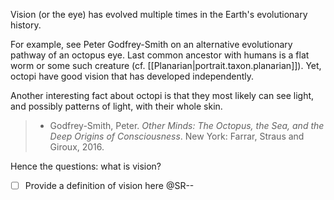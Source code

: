 Vision (or the eye) has evolved multiple times in the Earth's evolutionary history.

For example, see Peter Godfrey-Smith on an alternative evolutionary pathway of an octopus eye. Last common ancestor with humans is a flat worm or some such creature (cf. [[Planarian|portrait.taxon.planarian]]). Yet, octopi have good vision that has developed independently.

Another interesting fact about octopi is that they most likely can see light, and possibly patterns of light, with their whole skin.

>- Godfrey-Smith, Peter. _Other Minds: The Octopus, the Sea, and the Deep Origins of Consciousness_. New York: Farrar, Straus and Giroux, 2016.

Hence the questions: what is vision?

- [ ] Provide a definition of vision here @SR--
